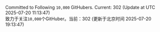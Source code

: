 Committed to Following `10,000` GitHubers. Current: <!-- FOLLOWING_COUNT -->302<!-- FOLLOWING_COUNT --> (Update at UTC <!-- LAST_UPDATED -->2025-07-20 11:13:47<!-- LAST_UPDATED -->)<br>
致力于关注`10,000`个GitHuber。当前：<!-- FOLLOWING_COUNT -->302<!-- FOLLOWING_COUNT --> (更新于北京时间 <!-- LAST_UPDATED_CST -->2025-07-20 19:13:47<!-- LAST_UPDATED_CST -->)
